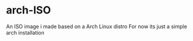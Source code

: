# arch-ISO
An ISO image i made based on a Arch Linux distro
For now its just a simple arch installation
